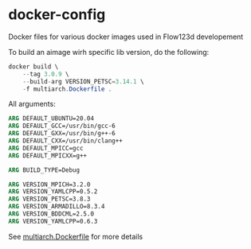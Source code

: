# docker-config
Docker files for various docker images used in Flow123d developement


To build an aimage wirh specific lib version, do the following:
```java
docker build \
    --tag 3.0.9 \
    --build-arg VERSION_PETSC=3.14.1 \
    -f multiarch.Dockerfile .
```

All arguments:
```Dockerfile
ARG DEFAULT_UBUNTU=20.04
ARG DEFAULT_GCC=/usr/bin/gcc-6
ARG DEFAULT_GXX=/usr/bin/g++-6
ARG DEFAULT_CXX=/usr/bin/clang++
ARG DEFAULT_MPICC=gcc
ARG DEFAULT_MPICXX=g++

ARG BUILD_TYPE=Debug

ARG VERSION_MPICH=3.2.0
ARG VERSION_YAMLCPP=0.5.2
ARG VERSION_PETSC=3.8.3
ARG VERSION_ARMADILLO=8.3.4
ARG VERSION_BDDCML=2.5.0
ARG VERSION_YAMLCPP=0.6.3
```

See [multiarch.Dockerfile](multiarch.Dockerfile) for more details

